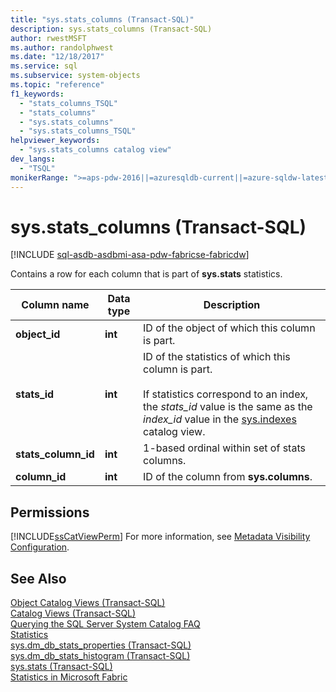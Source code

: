 ```yaml
---
title: "sys.stats_columns (Transact-SQL)"
description: sys.stats_columns (Transact-SQL)
author: rwestMSFT
ms.author: randolphwest
ms.date: "12/18/2017"
ms.service: sql
ms.subservice: system-objects
ms.topic: "reference"
f1_keywords:
  - "stats_columns_TSQL"
  - "stats_columns"
  - "sys.stats_columns"
  - "sys.stats_columns_TSQL"
helpviewer_keywords:
  - "sys.stats_columns catalog view"
dev_langs:
  - "TSQL"
monikerRange: ">=aps-pdw-2016||=azuresqldb-current||=azure-sqldw-latest||>=sql-server-2016||>=sql-server-linux-2017||=azuresqldb-mi-current||=fabric"
---
```

# sys.stats_columns (Transact-SQL)
[!INCLUDE [sql-asdb-asdbmi-asa-pdw-fabricse-fabricdw](../../includes/applies-to-version/sql-asdb-asdbmi-asa-pdw-fabricse-fabricdw.md)]

  Contains a row for each column that is part of **sys.stats** statistics.  
  
|Column name|Data type|Description|  
|-----------------|---------------|-----------------|  
|**object_id**|**int**|ID of the object of which this column is part.|  
|**stats_id**|**int**|ID of the statistics of which this column is part.<br /><br />If statistics correspond to an index, the *stats_id* value is the same as the *index_id* value in the [sys.indexes](../../relational-databases/system-catalog-views/sys-indexes-transact-sql.md) catalog view.|  
|**stats_column_id**|**int**|1-based ordinal within set of stats columns.|  
|**column_id**|**int**|ID of the column from **sys.columns**.|  
  
## Permissions  
 [!INCLUDE[ssCatViewPerm](../../includes/sscatviewperm-md.md)] For more information, see [Metadata Visibility Configuration](../../relational-databases/security/metadata-visibility-configuration.md).  
  
## See Also  
 [Object Catalog Views &#40;Transact-SQL&#41;](../../relational-databases/system-catalog-views/object-catalog-views-transact-sql.md)   
 [Catalog Views &#40;Transact-SQL&#41;](../../relational-databases/system-catalog-views/catalog-views-transact-sql.md)   
 [Querying the SQL Server System Catalog FAQ](../../relational-databases/system-catalog-views/querying-the-sql-server-system-catalog-faq.yml)  
 [Statistics](../../relational-databases/statistics/statistics.md)    
 [sys.dm_db_stats_properties &#40;Transact-SQL&#41;](../../relational-databases/system-dynamic-management-views/sys-dm-db-stats-properties-transact-sql.md)   
 [sys.dm_db_stats_histogram &#40;Transact-SQL&#41;](../../relational-databases/system-dynamic-management-views/sys-dm-db-stats-histogram-transact-sql.md)   
 [sys.stats &#40;Transact-SQL&#41;](../../relational-databases/system-catalog-views/sys-stats-transact-sql.md)  
 [Statistics in Microsoft Fabric](/fabric/data-warehouse/statistics)